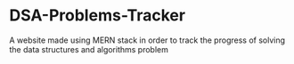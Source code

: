 # DSA-Problems-Tracker
A website made using MERN stack in order to track the progress of solving the data structures and algorithms problem
